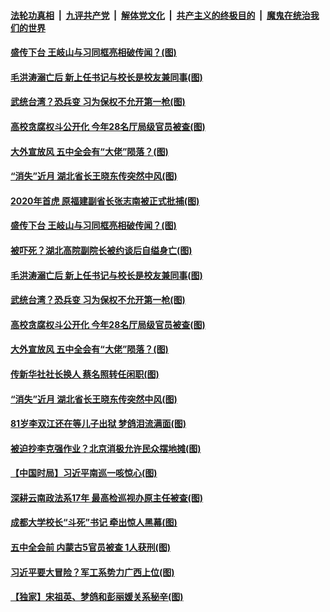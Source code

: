 ####  [法轮功真相](../../../../basic/blob/master/README.md?t=10210403) &nbsp;|&nbsp; [九评共产党](../../../../9ping.md/blob/master/README.md?t=10210403) &nbsp;|&nbsp; [解体党文化](../../../../jtdwh.md/blob/master/README.md?t=10210403)  &nbsp;|&nbsp; [共产主义的终极目的](../../../../gczydzjmd.md/blob/master/README.md?t=10210403) &nbsp;|&nbsp; [魔鬼在统治我们的世界](../../../../mgztzwmdsj.md/blob/master/README.md?t=10210403) 

#### [盛传下台 王岐山与习同框亮相破传闻？(图)](../pages/p2/949823.md?t=10210403) 

#### [毛洪涛溺亡后 新上任书记与校长是校友兼同事(图)](../pages/p2/949786.md?t=10210403) 

#### [武统台湾？恐兵变 习为保权不允开第一枪(图)](../pages/p2/949719.md?t=10210403) 

#### [高校贪腐权斗公开化 今年28名厅局级官员被查(图)](../pages/p2/949720.md?t=10210403) 

#### [大外宣放风 五中全会有“大佬”陨落？(图)](../pages/p2/949637.md?t=10210403) 

#### [“消失”近月 湖北省长王晓东传突然中风(图)](../pages/p2/949697.md?t=10210403) 


#### [2020年首虎 原福建副省长张志南被正式批捕(图)](../pages/p2/949850.md?t=10210403) 

#### [盛传下台 王岐山与习同框亮相破传闻？(图)](../pages/p2/949823.md?t=10210403) 


#### [被吓死？湖北高院副院长被约谈后自缢身亡(图)](../pages/p2/949803.md?t=10210403) 

#### [毛洪涛溺亡后 新上任书记与校长是校友兼同事(图)](../pages/p2/949786.md?t=10210403) 

#### [武统台湾？恐兵变 习为保权不允开第一枪(图)](../pages/p2/949719.md?t=10210403) 

#### [高校贪腐权斗公开化 今年28名厅局级官员被查(图)](../pages/p2/949720.md?t=10210403) 

#### [大外宣放风 五中全会有“大佬”陨落？(图)](../pages/p2/949637.md?t=10210403) 


#### [传新华社社长换人 蔡名照转任闲职(图)](../pages/p2/949709.md?t=10210403) 

#### [“消失”近月 湖北省长王晓东传突然中风(图)](../pages/p2/949697.md?t=10210403) 

#### [81岁李双江还在等儿子出狱 梦鸽泪流满面(图)](../pages/p2/949693.md?t=10210403) 

#### [被迫抄李克强作业？北京消极允许民众摆地摊(图)](../pages/p2/949686.md?t=10210403) 

#### [【中国时局】习近平南巡一咳惊心(图)](../pages/p2/949630.md?t=10210403) 

#### [深耕云南政法系17年 最高检巡视办原主任被查(图)](../pages/p2/949632.md?t=10210403) 

#### [成都大学校长“斗死”书记 牵出惊人黑幕(图)](../pages/p2/949619.md?t=10210403) 

#### [五中全会前 内蒙古5官员被查 1人获刑(图)](../pages/p2/949606.md?t=10210403) 

#### [习近平要大冒险？军工系势力广西上位(图)](../pages/p2/949616.md?t=10210403) 

#### [【独家】宋祖英、梦鸽和彭丽媛关系秘辛(图)](../pages/p2/949011.md?t=10210403) 

